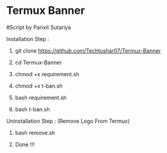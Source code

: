 # Termux Banner
#Script by Parixit Sutariya

Installation Step :

1) git clone https://github.com/Techtushar07/Termux-Banner


2) cd Termux-Banner


3) chmod +x requirement.sh


4) chmod +x t-ban.sh


5) bash requirement.sh


6) bash t-ban.sh



Uninstallation Step : (Remove Logo From Termux)

1) bash remove.sh

2) Done !!!
